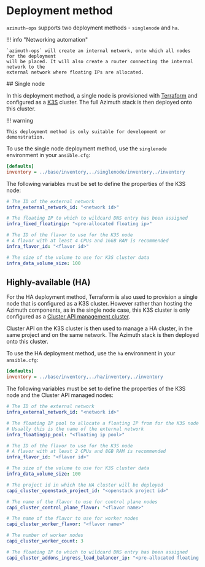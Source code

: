 # Deployment method

`azimuth-ops` supports two deployment methods - `singlenode` and `ha`.

!!! info "Networking automation"

    `azimuth-ops` will create an internal network, onto which all nodes for the deployment
    will be placed. It will also create a router connecting the internal network to the
    external network where floating IPs are allocated.

## Single node

In this deployment method, a single node is provisioned with [Terraform](https://www.terraform.io/)
and configured as a [K3S](https://k3s.io/) cluster. The full Azimuth stack is then deployed
onto this cluster.

!!! warning

    This deployment method is only suitable for development or demonstration.

To use the single node deployment method, use the `singlenode` environment in your `ansible.cfg`:

```ini  title="ansible.cfg"
[defaults]
inventory = ../base/inventory,../singlenode/inventory,./inventory
```

The following variables must be set to define the properties of the K3S node:

```yaml
# The ID of the external network
infra_external_network_id: "<network id>"

# The floating IP to which to wildcard DNS entry has been assigned
infra_fixed_floatingip: "<pre-allocated floating ip>"

# The ID of the flavor to use for the K3S node
# A flavor with at least 4 CPUs and 16GB RAM is recommended
infra_flavor_id: "<flavor id>"

# The size of the volume to use for K3S cluster data
infra_data_volume_size: 100
```

## Highly-available (HA)

For the HA deployment method, Terraform is also used to provision a single node that is
configured as a K3S cluster. However rather than hosting the Azimuth components, as in
the single node case, this K3S cluster is only configured as a
[Cluster API management cluster](https://cluster-api.sigs.k8s.io/user/concepts.html#management-cluster).

Cluster API on the K3S cluster is then used to manage a HA cluster, in the same project
and on the same network. The Azimuth stack is then deployed onto this cluster.

To use the HA deployment method, use the `ha` environment in your `ansible.cfg`:

```ini  title="ansible.cfg"
[defaults]
inventory = ../base/inventory,../ha/inventory,./inventory
```

The following variables must be set to define the properties of the K3S node and the
Cluster API managed nodes:

```yaml
# The ID of the external network
infra_external_network_id: "<network id>"

# The floating IP pool to allocate a floating IP from for the K3S node
# Usually this is the name of the external network
infra_floatingip_pool: "<floating ip pool>"

# The ID of the flavor to use for the K3S node
# A flavor with at least 2 CPUs and 8GB RAM is recommended
infra_flavor_id: "<flavor id>"

# The size of the volume to use for K3S cluster data
infra_data_volume_size: 100

# The project id in which the HA cluster will be deployed
capi_cluster_openstack_project_id: "<openstack project id>"

# The name of the flavor to use for control plane nodes
capi_cluster_control_plane_flavor: "<flavor name>"

# The name of the flavor to use for worker nodes
capi_cluster_worker_flavor: "<flavor name>"

# The number of worker nodes
capi_cluster_worker_count: 3

# The floating IP to which to wildcard DNS entry has been assigned
capi_cluster_addons_ingress_load_balancer_ip: "<pre-allocated floating ip>"
```
